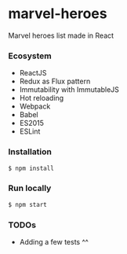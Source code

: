 # marvel-heroes
Marvel heroes list made in React

### Ecosystem
- ReactJS
- Redux as Flux pattern
- Immutability with ImmutableJS
- Hot reloading
- Webpack
- Babel
- ES2015
- ESLint

### Installation
```bash
$ npm install
```

### Run locally
```bash
$ npm start
```

### TODOs
- Adding a few tests ^^
